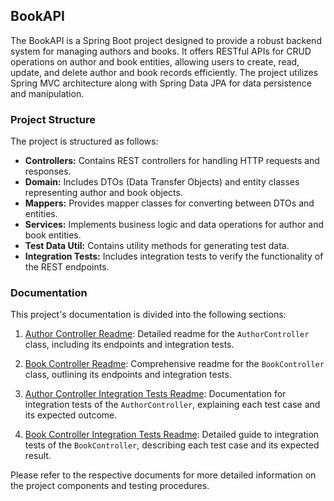 ## BookAPI

The BookAPI is a Spring Boot project designed to provide a robust backend system for managing authors and books. It offers RESTful APIs for CRUD operations on author and book entities, allowing users to create, read, update, and delete author and book records efficiently. The project utilizes Spring MVC architecture along with Spring Data JPA for data persistence and manipulation.

### Project Structure

The project is structured as follows:

- **Controllers:** Contains REST controllers for handling HTTP requests and responses.
- **Domain:** Includes DTOs (Data Transfer Objects) and entity classes representing author and book objects.
- **Mappers:** Provides mapper classes for converting between DTOs and entities.
- **Services:** Implements business logic and data operations for author and book entities.
- **Test Data Util:** Contains utility methods for generating test data.
- **Integration Tests:** Includes integration tests to verify the functionality of the REST endpoints.

### Documentation

This project's documentation is divided into the following sections:

1. [Author Controller Readme](./READMEs/ControllerREADMEs/AuthorController.md): Detailed readme for the `AuthorController` class, including its endpoints and integration tests.

2. [Book Controller Readme](./READMEs/ControllerREADMEs/BookController.md): Comprehensive readme for the `BookController` class, outlining its endpoints and integration tests.

3. [Author Controller Integration Tests Readme](./READMEs/TestREADMEs/AuthorControllerTests.md): Documentation for integration tests of the `AuthorController`, explaining each test case and its expected outcome.

4. [Book Controller Integration Tests Readme](./READMEs/TestREADMEs/BookControllerTests.md): Detailed guide to integration tests of the `BookController`, describing each test case and its expected result.

Please refer to the respective documents for more detailed information on the project components and testing procedures.